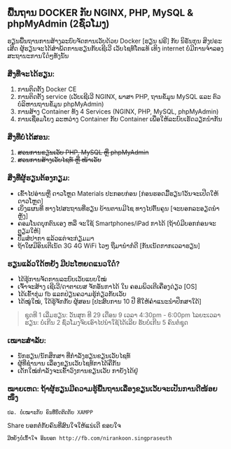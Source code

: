 ## ພື້ນຖານ DOCKER ກັບ NGINX, PHP, MySQL & phpMyAdmin (2ຊົ່ວໂມງ)

ຮຽນພື້ນຖານການສ້າງລະບົບຈັດການເວັບດ້ວຍ Docker [ຮຽນ ຟຣີ] ກັບ ນິຣັນກຸນ ສິງປຣະເສີດ
ຜູ້ຮຽນຈະໄດ້ສຳພັດການຮຽນກັບເຊີເວີ ເວັບໄຊທ໌ໂຕແທ້ ເທິງ internet ບໍ່ມີການຈຳລອງສະຖານະການໃດ໋ໆທັງນັ້ນ

### ສິ່ງທີ່ຈະໄດ້ຮຽນ:
1. ການຕິດຕັ້ງ Docker CE
2. ການຕິດຕັ້ງ service (ເວັບເຊີເວີ NGINX, ພາສາ PHP, ຖານຂໍ້ມູນ MySQL ແລະ ຕົວບໍລິຫານຖານຂໍ້ມູນ phpMyAdmin)
3. ການສ້າງ Container ທັງ 4 Services (NGINX, PHP, MySQL, phpMyAdmin)
4. ການເຊື່ອມໂຍງ ລະຫວ່າງ Container ກັບ Container ເພື່ອໃຫ້ລະບົບເຮັດວຽກນຳກັນ

### ສິ່ງທີ່ບໍ່ໄດ້ສອນ:
1. ~~ສອນການຂຽນເວັບ PHP, MySQL ຫຼື phpMyAdmin~~
2. ~~ສອນການສ້າງເວັບໄຊທ໌ ຫຼື ໜ້າເວັບ~~

### ສິ່ງທີ່ຜູ້ຮຽນຕ້ອງກຽມ:
* ເຂົ້າໄປອ່ານຫຼື ດາວໂຫຼດ Materials ປະກອບກ່ອນ [ກ່ອນຮອດມື້ຮຽນ1ວັນຈະເປີດໃຫ້ດາວໂຫຼດ]
* ເບິ່ງແຜນທີ່ ທາງໄປສະຖານທີ່ຮຽນ ບ້ານຕານມີໄຊ ທາງໄປຕົ້ນຄູນ [ຈະບອກລະອຽດນຳຫຼັງ]
* ຄອມໂນດບຸກຕົນເອງ ຫລື ຈະໃຊ້ Smartphones/iPad ກາໄດ້ [ຖ້າບໍ່ມີບອກກ່ອນຈະຕຽມໃຫ້]
* ປື້ມສໍປາກາ ແລ້ວແຕ່ຈະກ່ຽມມາ
* ຖ້າໃຜມີອິນເຕີເນັດ 3G 4G WiFi ໄວໆ ຖືມານຳກໍ່ດີ [ກັນເນັດກາກເວລາຮຽນ]

### ຮຽນແລ້ວໃດ້ຫຍັງ ມີປະໂຫຍດແນວໃດ໋?
* ໄດ້ຮູ້ການຈັດການລະບົບເວັບແບບໃໝ່
* ເຈົ້າຈະສ້າງ ເຊີເວີ/ດາຕາເບສ ຈັກອັນກາໄດ້ ໃນ ຄອມພິວເຕີເຄື່ອງດ່ຽວ [OS]
* ໄດ້ເຂົ້າກຸ່ມ fb ແລກປ່ຽນຄວາມຮູ້ກ່ຽວກັບເວັບ
* ໄດ້ໝູ່ໃໝ່, ໃດ້ຮູ້ຈັກກັບ ຜູ້ສອນ [ປະສົບການ 10 ປີ ທີ່ໃຫ້ຄຳແນະນຳປຶກສາໃດ້]

> ຊຸດທີ 1 ເລີ່ມຮຽນ: ວັນສຸກ ທີ 29 ເດືອນ 9 ເວລາ 4:30pm - 6:00pm
> ໄລຍະເວລາຮຽນ: ບໍ່ເກີນ 2 ຊົ່ວໂມງຈົບເອົາໄປນຳໃຊ້ໄດ້ເລີຍ
> ຮັບບໍ່ເກີນ 5 ຄົນຕໍ່ຊຸດ

### ເໝາະສຳລັບ: 
* ນັກຮຽນ/ນັກສຶກສາ ທີ່ກຳລັງຮຽນຂຽນເວັບໄຊທ໌ 
* ຜູ້ທີ່ຊຳນານ ເລື່ອງຂຽນເວັບໄຊທ໌ກາໄດ້ຄືກັນ
* ເດັກໃໝ່ກຳລັງຈະເຂົ້າວົງການຂຽນເວັບ ກາຍັງໄດ້ຢູ່

### ໝາຍເຫດ: ຖ້າຜູ້ຮຽນມີຄວາມຮູ້ພື້ນຖານເລື່ອງຂຽນເວັບຈະເປັນການດີໜ້ອຍໜຶ່ງ
`ປລ. ບໍ່ເໝາະກັບ ຄົນທີ່ຍຶດຕິດກັບ XAMPP`

Share ບອກຕໍ່ກັບຄົນທີ່ສົນໃຈໃຫ້ແນ່ເດີ ຂອບໃຈ

```
ມີຫຍັງບໍ່ເຂົ້າໃຈ ອິນບອກ http://fb.com/nirankoon.singpraseuth 
```
